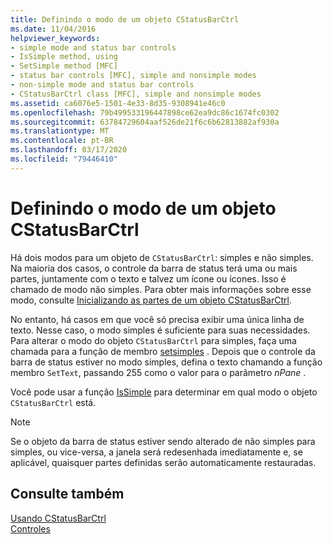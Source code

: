 ```yaml
---
title: Definindo o modo de um objeto CStatusBarCtrl
ms.date: 11/04/2016
helpviewer_keywords:
- simple mode and status bar controls
- IsSimple method, using
- SetSimple method [MFC]
- status bar controls [MFC], simple and nonsimple modes
- non-simple mode and status bar controls
- CStatusBarCtrl class [MFC], simple and nonsimple modes
ms.assetid: ca6076e5-1501-4e33-8d35-9308941e46c0
ms.openlocfilehash: 79b499533196447898ce62ea9dc86c1674fc0302
ms.sourcegitcommit: 63784729604aaf526de21f6c6b62813882af930a
ms.translationtype: MT
ms.contentlocale: pt-BR
ms.lasthandoff: 03/17/2020
ms.locfileid: "79446410"
---
```

# <a name="setting-the-mode-of-a-cstatusbarctrl-object"></a>Definindo o modo de um objeto CStatusBarCtrl

Há dois modos para um objeto de `CStatusBarCtrl`: simples e não simples. Na maioria dos casos, o controle da barra de status terá uma ou mais partes, juntamente com o texto e talvez um ícone ou ícones. Isso é chamado de modo não simples. Para obter mais informações sobre esse modo, consulte [Inicializando as partes de um objeto CStatusBarCtrl](../mfc/initializing-the-parts-of-a-cstatusbarctrl-object.md).

No entanto, há casos em que você só precisa exibir uma única linha de texto. Nesse caso, o modo simples é suficiente para suas necessidades. Para alterar o modo do objeto `CStatusBarCtrl` para simples, faça uma chamada para a função de membro [setsimples](../mfc/reference/cstatusbarctrl-class.md#setsimple) . Depois que o controle da barra de status estiver no modo simples, defina o texto chamando a função membro `SetText`, passando 255 como o valor para o parâmetro *nPane* .

Você pode usar a função [IsSimple](../mfc/reference/cstatusbarctrl-class.md#issimple) para determinar em qual modo o objeto `CStatusBarCtrl` está.

> [!NOTE]
>  Se o objeto da barra de status estiver sendo alterado de não simples para simples, ou vice-versa, a janela será redesenhada imediatamente e, se aplicável, quaisquer partes definidas serão automaticamente restauradas.

## <a name="see-also"></a>Consulte também

[Usando CStatusBarCtrl](../mfc/using-cstatusbarctrl.md)<br/>
[Controles](../mfc/controls-mfc.md)
